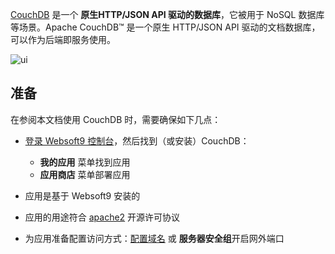 [CouchDB](https://couchdb.apache.org/) 是一个 **原生HTTP/JSON API 驱动的数据库**，它被用于 NoSQL 数据库  等场景。Apache CouchDB™ 是一个原生 HTTP/JSON API 驱动的文档数据库，可以作为后端即服务使用。


![ui](https://libs.websoft9.com/Websoft9/DocsPicture/zh/couchdb/couchdb-gui-websoft9.png)


## 准备

在参阅本文档使用 CouchDB 时，需要确保如下几点：

- [登录 Websoft9 控制台](./login-console)，然后找到（或安装）CouchDB：
  - **我的应用** 菜单找到应用 
  - **应用商店** 菜单部署应用

- 应用是基于 Websoft9 安装的


- 应用的用途符合 [apache2](https://opensource.org/licenses/Apache-2.0) 开源许可协议


- 为应用准备配置访问方式：[配置域名](./domain-set) 或 **服务器安全组**开启网外端口